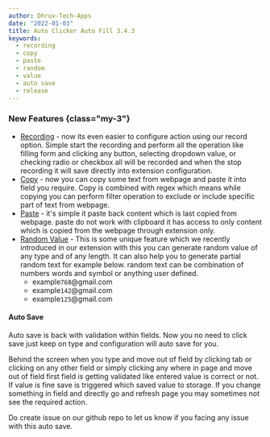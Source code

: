 ```yaml
---
author: Dhruv-Tech-Apps
date: "2022-01-03"
title: Auto Clicker Auto Fill 3.4.3
keywords:
  - recording
  - copy
  - paste
  - random
  - value
  - auto save
  - release
---
```



### New Features {class="my-3"}

- [Recording](https://getautoclicker.com/docs/3.x/record/overview/) - now its even easier to configure action using our record option. Simple start the recording and perform all the operation like filling form and clicking any button, selecting dropdown value, or checking radio or checkbox all will be recorded and when the stop recording it will save directly into extension configuration.
- [Copy](https://getautoclicker.com/docs/3.x/action/value/#copy) - now you can copy some text from webpage and paste it into field you require. Copy is combined with regex which means while copying you can perform filter operation to exclude or include specific part of text from webpage.
- [Paste](https://getautoclicker.com/docs/3.x/action/value/#paste) - it's simple it paste back content which is last copied from webpage. paste do not work with clipboard it has access to only content which is copied from the webpage through extension only.
- [Random Value](https://getautoclicker.com/docs/3.x/action/value/#random-value) - This is some unique feature which we recently introduced in our extension with this you can generate random value of any type and of any length. It can also help you to generate partial random text for example below. random text can be combination of numbers words and symbol or anything user defined.
  - example`768`@gmail\.com
  - example`142`@gmail\.com
  - example`125`@gmail\.com


#### Auto Save

Auto save is back with validation within fields. Now you no need to click save just keep on type and configuration will auto save for you. 

Behind the screen when you type and move out of field by clicking tab or clicking on any other field or simply clicking any where in page and move out of field first field is getting validated like entered value is correct or not. If value is fine save is triggered which saved value to storage. If you change something in field and directly go and refresh page you may sometimes not see the required action. 

Do create issue on our github repo to let us know if you facing any issue with this auto save.